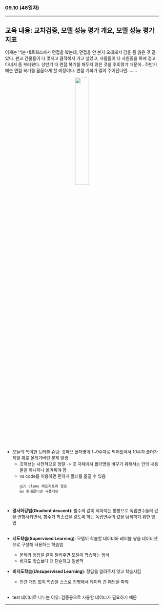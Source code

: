 ###  09.10 (46일차)
---
교육 내용: 교차검증, 모델 성능 평가 개요, 모델 성능 평가 지표
---
어제는 넥슨 네트웍스에서 면접을 봤는데, 면접을 안 본지 오래돼서 감을 좀 잃은 것 같았다. 판교 건물들이 다 멋지고 큼직해서 가고 싶었고, 사람들이 다 사원증을 목에 걸고 다녀서 좀 부러웠다. 상반기 때 면접 복기를 해두지 않은 것을 후회했기 때문에.. 하반기 때는 면접 복기를 꼼꼼하게 할 예정이다. 면접 기회가 많이 주어진다면........

<p align="center">
<img src="https://github.com/user-attachments/assets/70a2e203-15fd-4675-b123-ed90e804dd4e" width="30%" /> </p><br>

- 오늘의 특이한 트러블 슈팅: 깃허브 폴더명이 1~9주차로 되어있어서 10주차 폴더가 제일 위로 올라가버린 문제 발생
  - 깃허브는 사전적으로 정렬 -> 깃 자체에서 폴더명을 바꾸기 위해서는 안의 내용물을 하나하나 옮겨줘야 함
  - vs code를 이용하면 편하게 폴더를 옮길 수 있음
    ```shell
    git clone 레포지토리 경로
    mv 원래폴더명 새폴더명
    ```
<br>

- **경사하강법(Gradient descent)**: 함수의 값이 작아지는 방향으로 독립변수들의 값을 변형시키면서, 함수가 최솟값을 갖도록 하는 독립변수의 값을 탐색하기 위한 방법
<br><br>

- **지도학습(Supervised Learning)**: 모델이 학습할 데이터와 레이블 쌍을 데이터셋으로 구성해 사용하는 학습법
  - 문제와 정답을 같이 알려주면 모델이 학습하는 방식
  - 비지도 학습보다 더 단순하고 일반적
- **비지도학습(Unsupervised Learning)**: 정답을 알려주지 않고 학습시킴
  - 인간 개입 없이 학습을 스스로 진행해서 데이터 간 패턴을 파악
<br><br>

- test 데이터로 나누는 이유: 검증용으로 사용할 데이터가 필요하기 때문  
***
